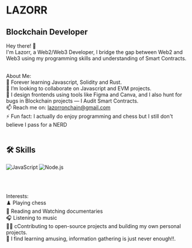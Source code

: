 # LAZORR
## Blockchain Developer 
Hey there! 👋<br>
I'm Lazorr, a Web2/Web3 Developer, I bridge the gap between Web2 and Web3 using my programming skills and understanding of Smart Contracts.<br><br>

About Me:<br>
🌱 Forever learning Javascript, Solidity and Rust.<br>
🚀 I’m looking to collaborate on Javascript and EVM projects.<br>
💬 I design frontends using tools like Figma and Canva, and I also hunt for bugs in Blockchain projects — I Audit Smart Contracts.<br>
📫 Reach me on: lazorronchain@gmail.com<br>
⚡ Fun fact: I actually do enjoy programming and chess but I still don't believe I pass for a NERD <br><br>

## 🛠️ Skills

<p align="left">
  <img src="https://img.shields.io/badge/JavaScript-%23323330.svg?style=for-the-badge&logo=javascript&logoColor=%23F7DF1E" alt="JavaScript" />
  <img src="https://img.shields.io/badge/Node.js-%23339933.svg?style=for-the-badge&logo=nodedotjs&logoColor=white" alt="Node.js" />
</p> <br><br>

Interests:<br>
♟️ Playing chess<br>
📖 Reading and Watching documentaries<br>
🎧 Listening to music<br>
🧑‍💻 cContributing to open-source projects and building my own personal projects.<br>
🔎 I find learning amusing, information gathering is just never enough!!.
